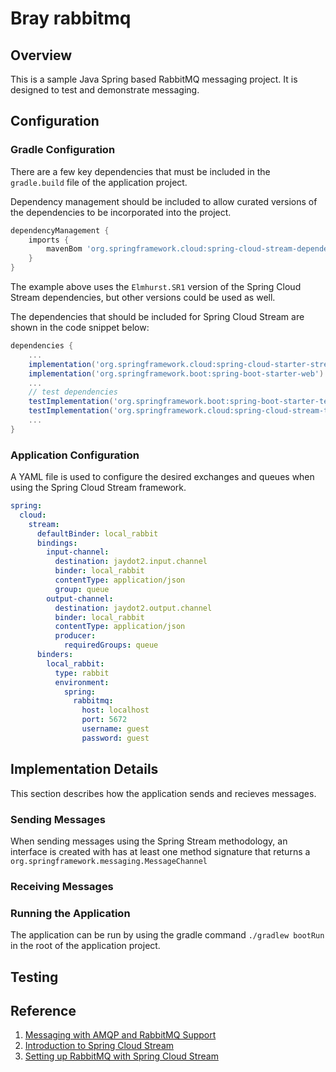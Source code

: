 # Bray rabbitmq

## Overview

This is a sample Java Spring based RabbitMQ messaging project.  It is designed to test and demonstrate messaging.

## Configuration

### Gradle Configuration

There are a few key dependencies that must be included in the `gradle.build` file of the application project.

Dependency management should be included to allow curated versions of the dependencies to be incorporated into the project.

```groovy
dependencyManagement {
	imports {
		mavenBom 'org.springframework.cloud:spring-cloud-stream-dependencies:Elmhurst.SR1'
	}
}
```

The example above uses the `Elmhurst.SR1` version of the Spring Cloud Stream dependencies, but other versions could be used as well.

The dependencies that should be included for Spring Cloud Stream are shown in the code snippet below:

```groovy
dependencies {
	...
	implementation('org.springframework.cloud:spring-cloud-starter-stream-rabbit')
	implementation('org.springframework.boot:spring-boot-starter-web')
	...
	// test dependencies
	testImplementation('org.springframework.boot:spring-boot-starter-test')
	testImplementation('org.springframework.cloud:spring-cloud-stream-test-support')
	...
}
```

### Application Configuration

A YAML file is used to configure the desired exchanges and queues when using the Spring Cloud Stream framework.

```yaml
spring:
  cloud:
    stream:
      defaultBinder: local_rabbit
      bindings:
        input-channel:
          destination: jaydot2.input.channel
          binder: local_rabbit
          contentType: application/json
          group: queue
        output-channel:
          destination: jaydot2.output.channel
          binder: local_rabbit
          contentType: application/json
          producer:
            requiredGroups: queue
      binders:
        local_rabbit:
          type: rabbit
          environment:
            spring:
              rabbitmq:
                host: localhost
                port: 5672
                username: guest
                password: guest
```

## Implementation Details
This section describes how the application sends and recieves messages.

### Sending Messages

When sending messages using the Spring Stream methodology, an interface is created with has at least one method signature that returns a `org.springframework.messaging.MessageChannel`
### Receiving Messages

### Running the Application

The application can be run by using the gradle command `./gradlew bootRun` in the root of the application project.

## Testing

## Reference

1. [Messaging with AMQP and RabbitMQ Support](https://docs.spring.io/spring-boot/docs/current/reference/html/boot-features-messaging.html#boot-features-amqp)
2. [Introduction to Spring Cloud Stream](https://www.baeldung.com/spring-cloud-stream)
3. [Setting up RabbitMQ with Spring Cloud Stream](https://www.e4developer.com/2018/01/28/setting-up-rabbitmq-with-spring-cloud-stream/)
